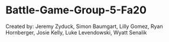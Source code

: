 # Battle-Game-Group-5-Fa20
Created by: Jeremy Zyduck, Simon Baumgart, Lilly Gomez, Ryan Hornberger, Josie Kelly, Luke Levendowski, Wyatt Senalik

